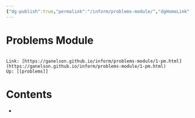 ```yaml
---
{"dg-publish":true,"permalink":"/inform/problems-module/","dgHomeLink":true,"dgPassFrontmatter":false}
---
```


# Problems Module
```ad-info

Link: [https://ganelson.github.io/inform/problems-module/1-pm.html](https://ganelson.github.io/inform/problems-module/1-pm.html)
Up: [[problems]]
```

# Contents
- 